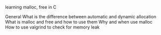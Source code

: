 learning malloc, free in C

General
What is the difference between automatic and dynamic allocation
What is malloc and free and how to use them
Why and when use malloc
How to use valgrind to check for memory leak

